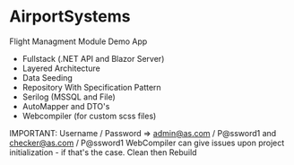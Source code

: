 # AirportSystems
Flight Managment Module Demo App

- Fullstack (.NET API and Blazor Server)
- Layered Architecture
- Data Seeding
- Repository With Specification Pattern
- Serilog (MSSQL and File)
- AutoMapper and DTO's
- Webcompiler (for custom scss files)

IMPORTANT:
  Username / Password => admin@as.com / P@ssword1 and checker@as.com / P@ssword1
  WebCompiler can give issues upon project initialization - if that's the case. Clean then Rebuild
  
